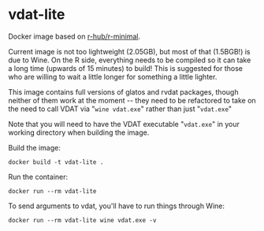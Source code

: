 # vdat-lite

Docker image based on [r-hub/r-minimal](https://github.com/r-hub/r-minimal).

Current image is not too lightweight (2.05GB), but most of that (1.5BGB!) is due to Wine. On the R side, everything needs to be compiled so it can take a long time (upwards of 15 minutes) to build! This is suggested for those who are willing to wait a little longer for something a little lighter.

This image contains full versions of glatos and rvdat packages, though neither of them work at the moment -- they need to be refactored to take on the need to call VDAT via "`wine vdat.exe`" rather than just "`vdat.exe`"

Note that you will need to have the VDAT executable "`vdat.exe`" in your working directory when building the image.

Build the image:
```
docker build -t vdat-lite .
```

Run the container:
```
docker run --rm vdat-lite
```

To send arguments to vdat, you'll have to run things through Wine:
```
docker run --rm vdat-lite wine vdat.exe -v
```